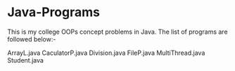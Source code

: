 # Java-Programs
This is my college OOPs concept problems in Java.
The list of programs are followed below:-
<head>
  ArrayL.java
  CaculatorP.java
  Division.java
  FileP.java
  MultiThread.java
  Student.java
